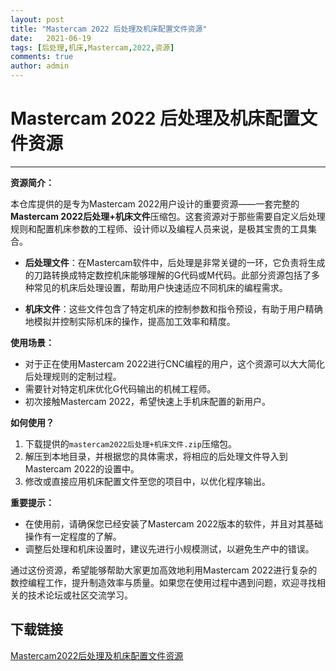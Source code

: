 ```yaml
---
layout: post
title: "Mastercam 2022 后处理及机床配置文件资源"
date:   2021-06-19
tags: [后处理,机床,Mastercam,2022,资源]
comments: true
author: admin
---
```

# Mastercam 2022 后处理及机床配置文件资源

---

**资源简介：**

本仓库提供的是专为Mastercam 2022用户设计的重要资源——一套完整的**Mastercam 2022后处理+机床文件**压缩包。这套资源对于那些需要自定义后处理规则和配置机床参数的工程师、设计师以及编程人员来说，是极其宝贵的工具集合。

- **后处理文件**：在Mastercam软件中，后处理是非常关键的一环，它负责将生成的刀路转换成特定数控机床能够理解的G代码或M代码。此部分资源包括了多种常见的机床后处理设置，帮助用户快速适应不同机床的编程需求。
  
- **机床文件**：这些文件包含了特定机床的控制参数和指令预设，有助于用户精确地模拟并控制实际机床的操作，提高加工效率和精度。

**使用场景：**
- 对于正在使用Mastercam 2022进行CNC编程的用户，这个资源可以大大简化后处理规则的定制过程。
- 需要针对特定机床优化G代码输出的机械工程师。
- 初次接触Mastercam 2022，希望快速上手机床配置的新用户。

**如何使用？**
1. 下载提供的`mastercam2022后处理+机床文件.zip`压缩包。
2. 解压到本地目录，并根据您的具体需求，将相应的后处理文件导入到Mastercam 2022的设置中。
3. 修改或直接应用机床配置文件至您的项目中，以优化程序输出。

**重要提示：**
- 在使用前，请确保您已经安装了Mastercam 2022版本的软件，并且对其基础操作有一定程度的了解。
- 调整后处理和机床设置时，建议先进行小规模测试，以避免生产中的错误。

通过这份资源，希望能够帮助大家更加高效地利用Mastercam 2022进行复杂的数控编程工作，提升制造效率与质量。如果您在使用过程中遇到问题，欢迎寻找相关的技术论坛或社区交流学习。

## 下载链接

[Mastercam2022后处理及机床配置文件资源](https://pan.quark.cn/s/ef85ef499948)